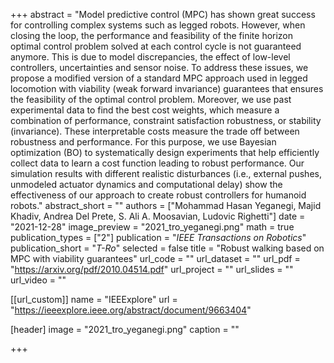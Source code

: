 +++
abstract = "Model predictive control (MPC) has shown great success for controlling complex systems such as legged robots. However, when closing the loop, the performance and feasibility of the finite horizon optimal control problem solved at each control cycle is not guaranteed anymore. This is due to model discrepancies, the effect of low-level controllers, uncertainties and sensor noise. To address these issues, we propose a modified version of a standard MPC approach used in legged locomotion with viability (weak forward invariance) guarantees that ensures the feasibility of the optimal control problem. Moreover, we use past experimental data to find the best cost weights, which measure a combination of performance, constraint satisfaction robustness, or stability (invariance). These interpretable costs measure the trade off between robustness and performance. For this purpose, we use Bayesian optimization (BO) to systematically design experiments that help efficiently collect data to learn a cost function leading to robust performance. Our simulation results with different realistic disturbances (i.e., external pushes, unmodeled actuator dynamics and computational delay) show the effectiveness of our approach to create robust controllers for humanoid robots."
abstract_short = ""
authors = ["Mohammad Hasan Yeganegi, Majid Khadiv, Andrea Del Prete, S. Ali A. Moosavian, Ludovic Righetti"]
date = "2021-12-28"
image_preview = "2021_tro_yeganegi.png"
math = true
publication_types = ["2"]
publication = "*IEEE Transactions on Robotics*"
publication_short = "*T-Ro*"
selected = false
title = "Robust walking based on MPC with viability guarantees"
url_code = ""
url_dataset = ""
url_pdf = "https://arxiv.org/pdf/2010.04514.pdf"
url_project = ""
url_slides = ""
url_video = ""

[[url_custom]]
name = "IEEExplore"
url = "https://ieeexplore.ieee.org/abstract/document/9663404"

[header]
image = "2021_tro_yeganegi.png"
caption = ""

+++
